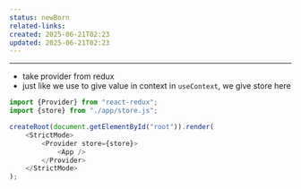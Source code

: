 ```yaml
---
status: newBorn
related-links: 
created: 2025-06-21T02:23
updated: 2025-06-21T02:23
---
```

---

- take provider from redux
- just like we use to give value in context in `useContext`, we give store here

```js
import {Provider} from "react-redux";
import {store} from "./app/store.js";

createRoot(document.getElementById("root")).render(
	<StrictMode>
		<Provider store={store}>
			<App />
		</Provider>
	</StrictMode>
);
```

